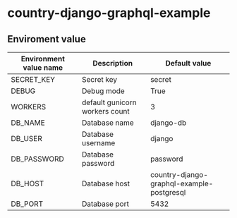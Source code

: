 # country-django-graphql-example


## Enviroment value

| Environment value name | Description | Default value |
|------------------------|-------------|---------------|
| SECRET_KEY | Secret key | secret |
| DEBUG | Debug mode | True |
| WORKERS | default gunicorn workers count | 3 |
| DB_NAME | Database name | django-db |
| DB_USER | Database username | django |
| DB_PASSWORD | Database password | password |
| DB_HOST | Database host | country-django-graphql-example-postgresql | 
| DB_PORT | Database port | 5432 |
